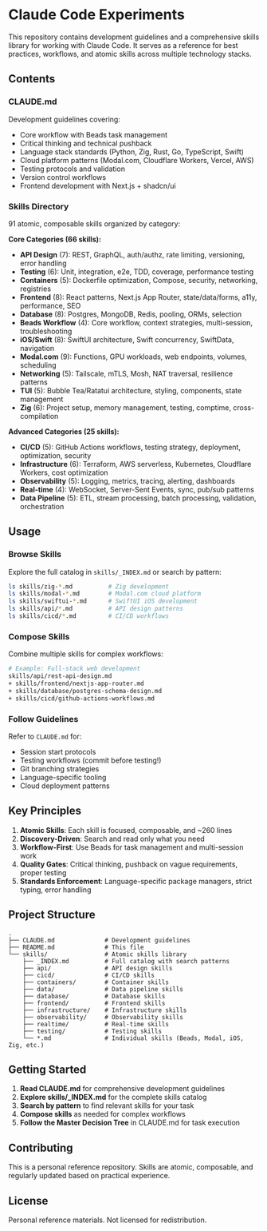 # Claude Code Experiments

This repository contains development guidelines and a comprehensive skills library for working with Claude Code. It serves as a reference for best practices, workflows, and atomic skills across multiple technology stacks.

## Contents

### CLAUDE.md
Development guidelines covering:
- Core workflow with Beads task management
- Critical thinking and technical pushback
- Language stack standards (Python, Zig, Rust, Go, TypeScript, Swift)
- Cloud platform patterns (Modal.com, Cloudflare Workers, Vercel, AWS)
- Testing protocols and validation
- Version control workflows
- Frontend development with Next.js + shadcn/ui

### Skills Directory
91 atomic, composable skills organized by category:

**Core Categories (66 skills):**
- **API Design** (7): REST, GraphQL, auth/authz, rate limiting, versioning, error handling
- **Testing** (6): Unit, integration, e2e, TDD, coverage, performance testing
- **Containers** (5): Dockerfile optimization, Compose, security, networking, registries
- **Frontend** (8): React patterns, Next.js App Router, state/data/forms, a11y, performance, SEO
- **Database** (8): Postgres, MongoDB, Redis, pooling, ORMs, selection
- **Beads Workflow** (4): Core workflow, context strategies, multi-session, troubleshooting
- **iOS/Swift** (8): SwiftUI architecture, Swift concurrency, SwiftData, navigation
- **Modal.com** (9): Functions, GPU workloads, web endpoints, volumes, scheduling
- **Networking** (5): Tailscale, mTLS, Mosh, NAT traversal, resilience patterns
- **TUI** (5): Bubble Tea/Ratatui architecture, styling, components, state management
- **Zig** (6): Project setup, memory management, testing, comptime, cross-compilation

**Advanced Categories (25 skills):**
- **CI/CD** (5): GitHub Actions workflows, testing strategy, deployment, optimization, security
- **Infrastructure** (6): Terraform, AWS serverless, Kubernetes, Cloudflare Workers, cost optimization
- **Observability** (5): Logging, metrics, tracing, alerting, dashboards
- **Real-time** (4): WebSocket, Server-Sent Events, sync, pub/sub patterns
- **Data Pipeline** (5): ETL, stream processing, batch processing, validation, orchestration

## Usage

### Browse Skills
Explore the full catalog in `skills/_INDEX.md` or search by pattern:
```bash
ls skills/zig-*.md          # Zig development
ls skills/modal-*.md        # Modal.com cloud platform
ls skills/swiftui-*.md      # SwiftUI iOS development
ls skills/api/*.md          # API design patterns
ls skills/cicd/*.md         # CI/CD workflows
```

### Compose Skills
Combine multiple skills for complex workflows:
```bash
# Example: Full-stack web development
skills/api/rest-api-design.md
+ skills/frontend/nextjs-app-router.md
+ skills/database/postgres-schema-design.md
+ skills/cicd/github-actions-workflows.md
```

### Follow Guidelines
Refer to `CLAUDE.md` for:
- Session start protocols
- Testing workflows (commit before testing!)
- Git branching strategies
- Language-specific tooling
- Cloud deployment patterns

## Key Principles

1. **Atomic Skills**: Each skill is focused, composable, and ~260 lines
2. **Discovery-Driven**: Search and read only what you need
3. **Workflow-First**: Use Beads for task management and multi-session work
4. **Quality Gates**: Critical thinking, pushback on vague requirements, proper testing
5. **Standards Enforcement**: Language-specific package managers, strict typing, error handling

## Project Structure
```
.
├── CLAUDE.md              # Development guidelines
├── README.md              # This file
└── skills/                # Atomic skills library
    ├── _INDEX.md          # Full catalog with search patterns
    ├── api/               # API design skills
    ├── cicd/              # CI/CD skills
    ├── containers/        # Container skills
    ├── data/              # Data pipeline skills
    ├── database/          # Database skills
    ├── frontend/          # Frontend skills
    ├── infrastructure/    # Infrastructure skills
    ├── observability/     # Observability skills
    ├── realtime/          # Real-time skills
    ├── testing/           # Testing skills
    └── *.md               # Individual skills (Beads, Modal, iOS, Zig, etc.)
```

## Getting Started

1. **Read CLAUDE.md** for comprehensive development guidelines
2. **Explore skills/_INDEX.md** for the complete skills catalog
3. **Search by pattern** to find relevant skills for your task
4. **Compose skills** as needed for complex workflows
5. **Follow the Master Decision Tree** in CLAUDE.md for task execution

## Contributing

This is a personal reference repository. Skills are atomic, composable, and regularly updated based on practical experience.

## License

Personal reference materials. Not licensed for redistribution.
